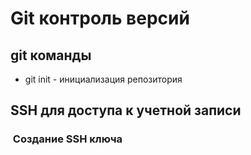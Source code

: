# Git контроль версий
## git команды

* git init - инициализация репозитория


## SSH для доступа к учетной записи

###  Создание SSH ключа